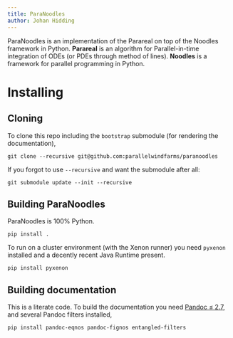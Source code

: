 ```yaml
---
title: ParaNoodles
author: Johan Hidding
---
```


ParaNoodles is an implementation of the Parareal on top of the Noodles framework in Python. **Parareal** is an algorithm for Parallel-in-time integration of ODEs (or PDEs through method of lines). **Noodles** is a framework for parallel programming in Python.

# Installing

## Cloning
To clone this repo including the `bootstrap` submodule (for rendering the documentation),

```
git clone --recursive git@github.com:parallelwindfarms/paranoodles
```

If you forgot to use `--recursive` and want the submodule after all:

```
git submodule update --init --recursive
```

## Building ParaNoodles
ParaNoodles is 100% Python.

```
pip install .
```

To run on a cluster environment (with the Xenon runner) you need `pyxenon` installed and a decently recent Java Runtime present.

```
pip install pyxenon
```

## Building documentation
This is a literate code. To build the documentation you need [Pandoc &le; 2.7](https://pandoc.org), and several Pandoc filters installed,

```
pip install pandoc-eqnos pandoc-fignos entangled-filters
```

